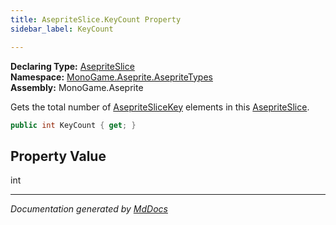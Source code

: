 ```yaml
---
title: AsepriteSlice.KeyCount Property
sidebar_label: KeyCount

---
```


**Declaring Type:** [AsepriteSlice](../)  
**Namespace:** [MonoGame.Aseprite.AsepriteTypes](../../)  
**Assembly:** MonoGame.Aseprite

Gets the total number of [AsepriteSliceKey](../../AsepriteSliceKey/) elements in this [AsepriteSlice](../).

```csharp
public int KeyCount { get; }
```

## Property Value

int

___

*Documentation generated by [MdDocs](https://github.com/ap0llo/mddocs)*
